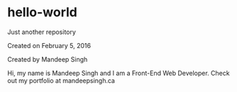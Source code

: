 # hello-world
Just another repository

Created on February 5, 2016

Created by Mandeep Singh

Hi, my name is Mandeep Singh and I am a Front-End Web Developer. Check out my portfolio at mandeepsingh.ca
